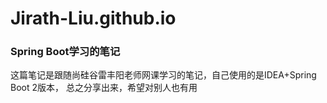 # Jirath-Liu.github.io
### Spring Boot学习的笔记
这篇笔记是跟随尚硅谷雷丰阳老师网课学习的笔记，自己使用的是IDEA+Spring Boot 2版本，
总之分享出来，希望对别人也有用
